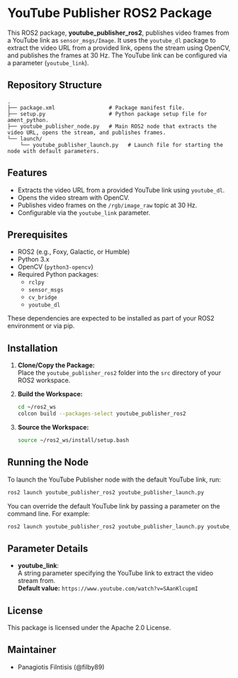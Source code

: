 # YouTube Publisher ROS2 Package

This ROS2 package, **youtube_publisher_ros2**, publishes video frames from a YouTube link as `sensor_msgs/Image`. It uses the `youtube_dl` package to extract the video URL from a provided link, opens the stream using OpenCV, and publishes the frames at 30 Hz. The YouTube link can be configured via a parameter (`youtube_link`).

## Repository Structure

```
.
├── package.xml                 # Package manifest file.
├── setup.py                    # Python package setup file for ament_python.
├── youtube_publisher_node.py   # Main ROS2 node that extracts the video URL, opens the stream, and publishes frames.
└── launch/
    └── youtube_publisher_launch.py   # Launch file for starting the node with default parameters.
```

## Features

- Extracts the video URL from a provided YouTube link using `youtube_dl`.
- Opens the video stream with OpenCV.
- Publishes video frames on the `/rgb/image_raw` topic at 30 Hz.
- Configurable via the `youtube_link` parameter.

## Prerequisites

- ROS2 (e.g., Foxy, Galactic, or Humble)
- Python 3.x
- OpenCV (`python3-opencv`)
- Required Python packages:
  - `rclpy`
  - `sensor_msgs`
  - `cv_bridge`
  - `youtube_dl`

These dependencies are expected to be installed as part of your ROS2 environment or via pip.

## Installation

1. **Clone/Copy the Package:**  
   Place the `youtube_publisher_ros2` folder into the `src` directory of your ROS2 workspace.

2. **Build the Workspace:**  
   ```bash
   cd ~/ros2_ws
   colcon build --packages-select youtube_publisher_ros2
   ```

3. **Source the Workspace:**  
   ```bash
   source ~/ros2_ws/install/setup.bash
   ```

## Running the Node

To launch the YouTube Publisher node with the default YouTube link, run:

```bash
ros2 launch youtube_publisher_ros2 youtube_publisher_launch.py
```

You can override the default YouTube link by passing a parameter on the command line. For example:

```bash
ros2 launch youtube_publisher_ros2 youtube_publisher_launch.py youtube_link:=https://www.youtube.com/watch?v=YOUR_VIDEO_ID
```

## Parameter Details

- **youtube_link**:  
  A string parameter specifying the YouTube link to extract the video stream from.  
  **Default value:** `https://www.youtube.com/watch?v=SAanKlcupmI`

## License

This package is licensed under the Apache 2.0 License.

## Maintainer

- Panagiotis Filntisis (@filby89)
